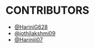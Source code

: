 # CONTRIBUTORS
- [@HariniG628](https://github.com/HariniG628)
- [@jothilakshmi09](https://github.com/jothilakshmi09)
- [@Hariniii07](https://github.com/Hariniii07)
